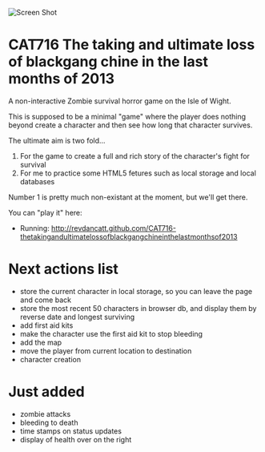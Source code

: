 ![Screen Shot](http://cattopus23.com/img/panel-CAT716.png)

CAT716 The taking and ultimate loss of blackgang chine in the last months of 2013
=================================================================================

A non-interactive Zombie survival horror game on the Isle of Wight.

This is supposed to be a minimal "game" where the player does nothing beyond create a character and then see how long that character survives.

The ultimate aim is two fold...

1. For the game to create a full and rich story of the character's fight for survival
2. For me to practice some HTML5 fetures such as local storage and local databases

Number 1 is pretty much non-existant at the moment, but we'll get there.

You can "play it" here:

+ Running: http://revdancatt.github.com/CAT716-thetakingandultimatelossofblackgangchineinthelastmonthsof2013


Next actions list
=================

- store the current character in local storage, so you can leave the page and come back
- store the most recent 50 characters in browser db, and display them by reverse date and longest surviving
- add first aid kits
- make the character use the first aid kit to stop bleeding
- add the map
- move the player from current location to destination
- character creation


Just added
==========

- zombie attacks
- bleeding to death
- time stamps on status updates
- display of health over on the right
